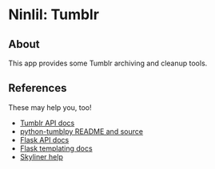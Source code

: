 # Ninlil: Tumblr

## About

This app provides some Tumblr archiving and cleanup tools.


## References

These may help you, too!

* [Tumblr API docs](https://www.tumblr.com/docs/en/api/v2)
* [python-tumblpy README and source](https://github.com/michaelhelmick/python-tumblpy)
* [Flask API docs](http://flask.pocoo.org/docs/0.12/api/)
* [Flask templating docs](http://flask.pocoo.org/docs/0.12/templating/)
* [Skyliner help](https://www.skyliner.io/help)
